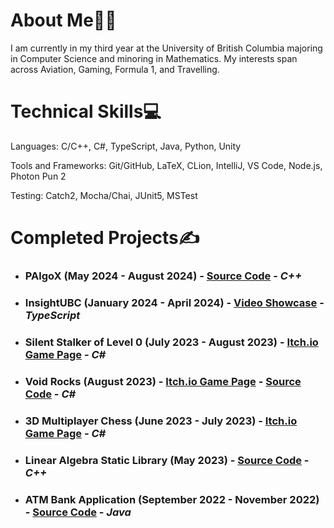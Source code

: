 <!-- ## Check out my game creations here: [Itch.io Game Porfolio](https://skyl1ne0.itch.io/) -->

# About Me👨‍💻

I am currently in my third year at the University of British Columbia majoring in Computer Science and minoring in Mathematics. My interests span across Aviation, Gaming, Formula 1, and Travelling. 

# Technical Skills💻

Languages: C/C++, C#, TypeScript, Java, Python, Unity

Tools and Frameworks: Git/GitHub, LaTeX, CLion, IntelliJ, VS Code, Node.js, Photon Pun 2

Testing: Catch2, Mocha/Chai, JUnit5, MSTest <br>


<!-- # Relevant University Courses📝

- CPSC 340 (Machine Learning and Data Mining)
- CPSC 313 (Computer Hardware and Operating Systems)
- CPSC 322 (Introduction to Artificial Intelligence)
- CPSC 317 (Introduction to Computer Networking)
- CPSC 320 (Intermediate Algorithm Design and Analysis)
- CPSC 310 (Introduction to Software Engineering)
- Math 302 (Introduction to Probability)
- Math 340 (Introduction to Linear Programming) -->

<!-- # Current Projects🛠️ -->
  <!-- - ### Kings vs Pigs (April 2024 - )
  - 2D platformer game in Unreal Engine 5. Main goal is to learn UE5 blueprinting and focusing on user interaction, collisons and triggers, and core game mechanics.  -->

# Completed Projects✍️
- ### PAlgoX (May 2024 - August 2024) - [Source Code](https://github.com/Aadit1004/PAlgoX) - *C++*
- ### InsightUBC (January 2024 - April 2024) - [Video Showcase](https://youtu.be/75JvkotGXSQ) - *TypeScript*
<!-- Currently working on a full stack project, along with [Bryan Hui](https://github.com/Sudo-BryanH), which focuses on creating an efficient backend for managing and querying historical data about UBC sections and rooms, followed by developing a user-friendly frontend for interactive queries. Using TypeScript, Node.JS, and Mocha/Chai for testing. -->
- ### Silent Stalker of Level 0 (July 2023 - August 2023) - [Itch.io Game Page](https://skyl1ne0.itch.io/silent-stalker-of-level-0) - *C#*
- ### Void Rocks (August 2023) - [Itch.io Game Page](https://skyl1ne0.itch.io/void-rocks) - [Source Code](https://github.com/Aadit1004/Void-Rocks) - *C#*
- ### 3D Multiplayer Chess (June 2023 - July 2023) - [Itch.io Game Page](https://skyl1ne0.itch.io/chess-3d) - *C#*
- ### Linear Algebra Static Library (May 2023) - [Source Code](https://github.com/Aadit1004/Linear-Algebra-Static-Library) - *C++*
- ### ATM Bank Application (September 2022 - November 2022) - [Source Code](https://github.com/Aadit1004/ATM-Bank-Application) - *Java*

<!-- # Completed Solo-Development Game Projects🎮 -->
